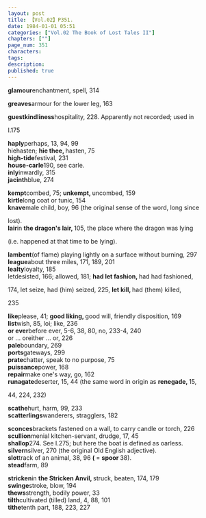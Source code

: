 ```yaml
---
layout: post
title: 【Vol.02】P351.
date: 1984-01-01 05:51
categories: ["Vol.02 The Book of Lost Tales II"]
chapters: [""]
page_num: 351
characters: 
tags: 
description: 
published: true
---
```


<p style="text-indent: 0;">
<B>glamour</B>enchantment, spell, 314
</p>

<B>greaves</B>armour for the lower leg, 163

<B>guestkindliness</B>hospitality, 228. Apparently not recorded; used in

I.175

<B>haply</B>perhaps, 13, 94, 99<BR>hiehasten; <B>hie thee, </B>hasten, 75<BR><B>high-tide</B>festival, 231<BR><B>house-carle</B>190, see carle.<BR><B>inly</B>inwardly, 315<BR><B>jacinth</B>blue, 274

<B>kempt</B>combed, 75; <B>unkempt, </B>uncombed, 159<BR><B>kirtle</B>long coat or tunic, 154<BR><B>knave</B>male child, boy, 96 (the original sense of the word, long since

lost).<BR><B>lair</B>in <B>the dragon's lair, </B>105, the place where the dragon was lying

(i.e. happened at that time to be lying).

<B>lambent</B>(of flame) playing lightly on a surface without burning, 297<BR><B>league</B>about three miles, 171, 189, 201<BR><B>lealty</B>loyalty, 185<BR>letdesisted, 166; allowed, 181; <B>had let fashion, </B>had had fashioned,

174, let seize, had (him) seized, 225, <B>let kill, </B>had (them) killed,

235

<B>like</B>please, 41; <B>good liking, </B>good will, friendly disposition, 169<BR><B>list</B>wish, 85, loi; like, 236<BR><B>or ever</B>before ever, 5-6, 38, 80, no, 233-4, 240<BR>or ... oreither ... or, 226<BR><B>pale</B>boundary, 269<BR><B>ports</B>gateways, 299<BR><B>prate</B>chatter, speak to no purpose, 75<BR><B>puissance</B>power, 168<BR><B>repair</B>make one's way, go, 162<BR><B>runagate</B>deserter, 15, 44 (the same word in origin as <B>renegade, </B>15,

44, 224, 232)

<B>scathe</B>hurt, harm, 99, 233<BR><B>scatterlings</B>wanderers, stragglers, 182

<B>sconces</B>brackets fastened on a wall, to carry candle or torch, 226<BR><B>scullion</B>menial kitchen-servant, drudge, 17, 45<BR><B>shallop</B>274. See I.275; but here the boat is defined as oarless.<BR><B>silvern</B>silver, 270 (the original Old English adjective).<BR><B>slot</B>track of an animal, 38, 96 <B>( </B>= <B>spoor </B>38).<BR><B>stead</B>farm, 89

<B>stricken</B>in <B>the Stricken Anvil, </B>struck, beaten, 174, 179<BR><B>swinge</B>stroke, blow, 194<BR><B>thews</B>strength, bodily power, 33<BR><B>tilth</B>cultivated (tilled) land, 4, 88, 101<BR><B>tithe</B>tenth part, 188, 223, 227


